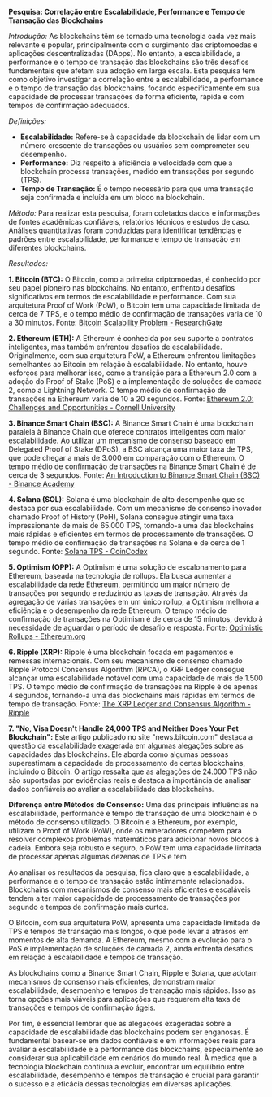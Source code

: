 **Pesquisa: Correlação entre Escalabilidade, Performance e Tempo de Transação das Blockchains**

*Introdução:*
As blockchains têm se tornado uma tecnologia cada vez mais relevante e popular, principalmente com o surgimento das criptomoedas e aplicações descentralizadas (DApps). No entanto, a escalabilidade, a performance e o tempo de transação das blockchains são três desafios fundamentais que afetam sua adoção em larga escala. Esta pesquisa tem como objetivo investigar a correlação entre a escalabilidade, a performance e o tempo de transação das blockchains, focando especificamente em sua capacidade de processar transações de forma eficiente, rápida e com tempos de confirmação adequados.

*Definições:*
- **Escalabilidade:** Refere-se à capacidade da blockchain de lidar com um número crescente de transações ou usuários sem comprometer seu desempenho.
- **Performance:** Diz respeito à eficiência e velocidade com que a blockchain processa transações, medido em transações por segundo (TPS).
- **Tempo de Transação:** É o tempo necessário para que uma transação seja confirmada e incluída em um bloco na blockchain.

*Método:*
Para realizar esta pesquisa, foram coletados dados e informações de fontes acadêmicas confiáveis, relatórios técnicos e estudos de caso. Análises quantitativas foram conduzidas para identificar tendências e padrões entre escalabilidade, performance e tempo de transação em diferentes blockchains.

*Resultados:*

**1. Bitcoin (BTC):**
O Bitcoin, como a primeira criptomoedas, é conhecido por seu papel pioneiro nas blockchains. No entanto, enfrentou desafios significativos em termos de escalabilidade e performance. Com sua arquitetura Proof of Work (PoW), o Bitcoin tem uma capacidade limitada de cerca de 7 TPS, e o tempo médio de confirmação de transações varia de 10 a 30 minutos. Fonte: [Bitcoin Scalability Problem - ResearchGate](https://www.researchgate.net/publication/313503768_Bitcoin_Scalability_Problem)

**2. Ethereum (ETH):**
A Ethereum é conhecida por seu suporte a contratos inteligentes, mas também enfrentou desafios de escalabilidade. Originalmente, com sua arquitetura PoW, a Ethereum enfrentou limitações semelhantes ao Bitcoin em relação à escalabilidade. No entanto, houve esforços para melhorar isso, como a transição para a Ethereum 2.0 com a adoção do Proof of Stake (PoS) e a implementação de soluções de camada 2, como a Lightning Network. O tempo médio de confirmação de transações na Ethereum varia de 10 a 20 segundos. Fonte: [Ethereum 2.0: Challenges and Opportunities - Cornell University](https://arxiv.org/abs/2001.08966)

**3. Binance Smart Chain (BSC):**
A Binance Smart Chain é uma blockchain paralela à Binance Chain que oferece contratos inteligentes com maior escalabilidade. Ao utilizar um mecanismo de consenso baseado em Delegated Proof of Stake (DPoS), a BSC alcança uma maior taxa de TPS, que pode chegar a mais de 3.000 em comparação com o Ethereum. O tempo médio de confirmação de transações na Binance Smart Chain é de cerca de 3 segundos. Fonte: [An Introduction to Binance Smart Chain (BSC) - Binance Academy](https://academy.binance.com/en/articles/an-introduction-to-binance-smart-chain-bsc)

**4. Solana (SOL):**
Solana é uma blockchain de alto desempenho que se destaca por sua escalabilidade. Com um mecanismo de consenso inovador chamado Proof of History (PoH), Solana consegue atingir uma taxa impressionante de mais de 65.000 TPS, tornando-a uma das blockchains mais rápidas e eficientes em termos de processamento de transações. O tempo médio de confirmação de transações na Solana é de cerca de 1 segundo. Fonte: [Solana TPS - CoinCodex](https://coincodex.com/article/24666/solana-tps/)

**5. Optimism (OPP):**
A Optimism é uma solução de escalonamento para Ethereum, baseada na tecnologia de rollups. Ela busca aumentar a escalabilidade da rede Ethereum, permitindo um maior número de transações por segundo e reduzindo as taxas de transação. Através da agregação de várias transações em um único rollup, a Optimism melhora a eficiência e o desempenho da rede Ethereum. O tempo médio de confirmação de transações na Optimism é de cerca de 15 minutos, devido à necessidade de aguardar o período de desafio e resposta. Fonte: [Optimistic Rollups - Ethereum.org](https://ethereum.org/en/developers/docs/scaling/optimistic-rollups/)

**6. Ripple (XRP):**
Ripple é uma blockchain focada em pagamentos e remessas internacionais. Com seu mecanismo de consenso chamado Ripple Protocol Consensus Algorithm (RPCA), o XRP Ledger consegue alcançar uma escalabilidade notável com uma capacidade de mais de 1.500 TPS. O tempo médio de confirmação de transações na Ripple é de apenas 4 segundos, tornando-a uma das blockchains mais rápidas em termos de tempo de transação. Fonte: [The XRP Ledger and Consensus Algorithm - Ripple](https://ripple.com/xrp/)

**7. "No, Visa Doesn't Handle 24,000 TPS and Neither Does Your Pet Blockchain":**
Este artigo publicado no site "news.bitcoin.com" destaca a questão da escalabilidade exagerada em algumas alegações sobre as capacidades das blockchains. Ele aborda como algumas pessoas superestimam a capacidade de processamento de certas blockchains, incluindo o Bitcoin. O artigo ressalta que as alegações de 24.000 TPS não são suportadas por evidências reais e destaca a importância de analisar dados confiáveis ao avaliar a escalabilidade das blockchains.

**Diferença entre Métodos de Consenso:**
Uma das principais influências na escalabilidade, performance e tempo de transação de uma blockchain é o método de consenso utilizado. O Bitcoin e a Ethereum, por exemplo, utilizam o Proof of Work (PoW), onde os mineradores competem para resolver complexos problemas matemáticos para adicionar novos blocos à cadeia. Embora seja robusto e seguro, o PoW tem uma capacidade limitada de processar apenas algumas dezenas de TPS e tem

 
Ao analisar os resultados da pesquisa, fica claro que a escalabilidade, a performance e o tempo de transação estão intimamente relacionados. Blockchains com mecanismos de consenso mais eficientes e escaláveis tendem a ter maior capacidade de processamento de transações por segundo e tempos de confirmação mais curtos.

O Bitcoin, com sua arquitetura PoW, apresenta uma capacidade limitada de TPS e tempos de transação mais longos, o que pode levar a atrasos em momentos de alta demanda. A Ethereum, mesmo com a evolução para o PoS e implementação de soluções de camada 2, ainda enfrenta desafios em relação à escalabilidade e tempos de transação.

As blockchains como a Binance Smart Chain, Ripple e Solana, que adotam mecanismos de consenso mais eficientes, demonstram maior escalabilidade, desempenho e tempos de transação mais rápidos. Isso as torna opções mais viáveis para aplicações que requerem alta taxa de transações e tempos de confirmação ágeis.

Por fim, é essencial lembrar que as alegações exageradas sobre a capacidade de escalabilidade das blockchains podem ser enganosas. É fundamental basear-se em dados confiáveis e em informações reais para avaliar a escalabilidade e a performance das blockchains, especialmente ao considerar sua aplicabilidade em cenários do mundo real. À medida que a tecnologia blockchain continua a evoluir, encontrar um equilíbrio entre escalabilidade, desempenho e tempos de transação é crucial para garantir o sucesso e a eficácia dessas tecnologias em diversas aplicações.
